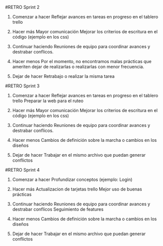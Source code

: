 #RETRO Sprint 2

1. Comenzar a hacer
    Reflejar avances en tareas en progreso en el tablero trello

2. Hacer más
    Mayor comunicación
    Mejorar los criterios de escritura en el código (ejemplo en los css)

3. Continuar haciendo
    Reuniones de equipo para coordinar avances y destrabar conflicos.

4. Hacer menos
    Por el momento, no encontramos malas prácticas que ameriten dejar de realizarlas o realizarlas con menor frecuencia.

5. Dejar de hacer
    Retrabajo o realizar la misma tarea



#RETRO Sprint 3

1. Comenzar a hacer
    Reflejar avances en tareas en progreso en el tablero trello
    Preparar la web para el ruteo

2. Hacer más
    Mayor comunicación
    Mejorar los criterios de escritura en el código (ejemplo en los css)

3. Continuar haciendo
    Reuniones de equipo para coordinar avances y destrabar conflicos.

4. Hacer menos
   Cambios de definición sobre la marcha o cambios en los diseños

5. Dejar de hacer
    Trabajar en el mismo archivo que puedan generar conflictos



#RETRO Sprint 4

1. Comenzar a hacer
   Profundizar conceptos (ejemplo: Login)

2. Hacer más
   Actualizacion  de tarjetas trello
   Mejor uso de buenas prácticas

3. Continuar haciendo
    Reuniones de equipo para coordinar avances y destrabar conflicos
    Seguimiento de features

4. Hacer menos
   Cambios de definición sobre la marcha o cambios en los diseños

5. Dejar de hacer
    Trabajar en el mismo archivo que puedan generar conflictos